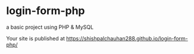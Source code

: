 # login-form-php
a basic project using PHP &amp; MySQL

Your site is published at https://shishpalchauhan288.github.io/login-form-php/
